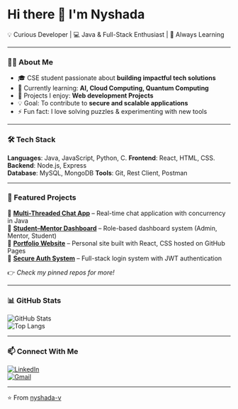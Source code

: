 # Hi there 👋 I'm Nyshada  

💡 Curious Developer | 💻 Java & Full-Stack Enthusiast | 🚀 Always Learning  

---

### 👩‍💻 About Me  
- 🎓 CSE student passionate about **building impactful tech solutions**  
- 🌱 Currently learning: **AI, Cloud Computing, Quantum Computing**  
- 🔭 Projects I enjoy: **Web development Projects**  
- 💡 Goal: To contribute to **secure and scalable applications**  
- ⚡ Fun fact: I love solving puzzles & experimenting with new tools  

---

### 🛠️ Tech Stack  
**Languages**: Java, JavaScript, Python, C.
**Frontend**: React, HTML, CSS. 
**Backend**: Node.js, Express  
**Database**: MySQL, MongoDB
**Tools**: Git, Rest Client, Postman

---

### 🚀 Featured Projects  
🔹 [**Multi-Threaded Chat App**](#) – Real-time chat application with concurrency in Java  
🔹 [**Student–Mentor Dashboard**](#) – Role-based dashboard system (Admin, Mentor, Student)  
🔹 [**Portfolio Website**](#) – Personal site built with React, CSS hosted on GitHub Pages  
🔹 [**Secure Auth System**](#) – Full-stack login system with JWT authentication  

👉 *Check my pinned repos for more!*  

---

### 📊 GitHub Stats  
![GitHub Stats](https://github-readme-stats.vercel.app/api?username=nyshada-v&show_icons=true&theme=tokyonight)  
![Top Langs](https://github-readme-stats.vercel.app/api/top-langs/?username=nyshada-v&layout=compact&theme=tokyonight)  

---

### 📫 Connect With Me  
[![LinkedIn](https://img.shields.io/badge/LinkedIn-blue?style=flat&logo=linkedin)](https://www.linkedin.com/in/nyshada-vuddanti-1204211b7)  
[![Gmail](https://img.shields.io/badge/Email-D14836?style=flat&logo=gmail&logoColor=white)](mailto:nyshada.vuddanti@gmail.com)  

---
⭐️ From [nyshada-v](https://github.com/nyshada-v)
